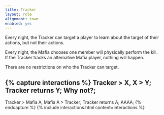 ```yaml
---
title: Tracker
layout: role
alignment: town
enabled: yes
---
```



Every night, the Tracker can target a player to learn about the target of their actions, but not their actions.

Every night, the Mafia chooses one member will physically perform the kill. If the Tracker tracks an alternative Mafia player, nothing will happen.

There are no restrictions on who the Tracker can target.

{% capture interactions %}
Tracker > X, X > Y;
Tracker returns Y;
Why not?;
---
Tracker > Mafia A, Mafia A > Tracker;
Tracker returns A;
AAAA;
{% endcapture %}
{% include interactions.html content=interactions %}